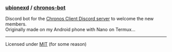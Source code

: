 ### [ubionexd](https://github.com/ubionexd) / [chronos-bot](https://github.com/ubionexd/chronos-bot)


Discord bot for the [Chronos Client Discord server](https://discord.gg/7qK348UTzf) to welcome the new members.  
Originally made on my Android phone with Nano on Termux...

---

Licensed under [MIT](https://github.com/ubionexd/chronos-bot/blob/main/LICENSE) (for some reason)
